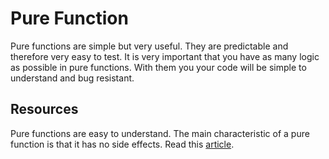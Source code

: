 # Pure Function
Pure functions are simple but very useful. They are predictable and therefore very easy to test. It is very important that you have as many logic as possible in pure functions. With them you your code will be simple to understand and bug resistant.

## Resources
Pure functions are easy to understand. The main characteristic of a pure function is that it has no side effects. Read this [article](https://medium.com/javascript-scene/master-the-javascript-interview-what-is-a-pure-function-d1c076bec976).
